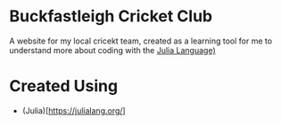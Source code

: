 # Buckfastleigh Cricket Club
A website for my local cricekt team, created as a learning tool for me to understand more about coding with the [Julia Language)](https://julialang.org/)

# Created Using
 - (Julia)[https://julialang.org/]